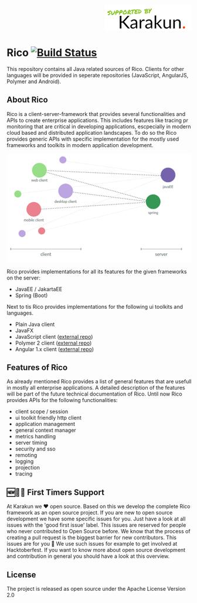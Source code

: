 <p align="right">
<a href="https://dev.karakun.com" target="_blank"><img src="metadata/supported-karakun-small.png?raw=true" alt="Supported by Karakun"/></a>
</p>

# Rico [![Build Status](https://travis-ci.org/rico-project/rico.svg?branch=master)](https://travis-ci.org/rico-project/rico)
This repository contains all Java related sources of Rico. Clients for other languages will be provided in seperate repositories (JavaScript, AngularJS, Polymer and Android).

## About Rico
Rico is a client-server-framework that provides several functionalities and APIs to create enterprise applications. This
includes features like tracing pr monitoring that are critical in developing applications, escpecially in modern cloud based 
and distributed application landscapes.
To do so the Rico provides generic APIs with specific implementation for the mostly used frameworks
and toolkits in modern application development. 

![Client and server structure](readme/client_and_server.png)

Rico provides implementations for all its features for the given frameworks on the server:

* JavaEE / JakartaEE
* Spring (Boot)

Next to tis Rico provides implementations for the following ui toolkits and languages.

* Plain Java client
* JavaFX
* JavaScript client ([external repo](https://github.com/rico-project/rico-js))
* Polymer 2 client ([external repo](https://github.com/rico-project/rico-polymer))
* Angular 1.x client ([external repo](https://github.com/rico-project/rico-angularjs))

## Features of Rico
As already mentioned Rico provides a list of general features that are usefull in mostly all enterprise applications. A
detailed description of the features will be part of the future technical documentation of Rico. Until now Rico provides
APIs for the following functionalities:

* client scope / session
* ui toolkit friendly http client
* application management
* general context manager
* metrics handling
* server timing
* security and sso
* remoting
* logging
* projection
* tracing

## 🆕🐥🐶 First Timers Support
At Karakun we ❤️ open source. Based on this we develop the complete Rico framework as an open source project. If you are new to open source development we have some specific issues for you. Just have a look at all issues with the 'good first issue' label. This issues are reserved for people who never contributed to Open Source before. We know that the process of creating a pull request is the biggest barrier for new contributors. This issues are for you 💝 We use such issues for example to get involved at Hacktoberfest. If you want to know more about open source development and contribution in general you should have a look at this overview.

## License
The project is released as open source under the Apache License Version 2.0